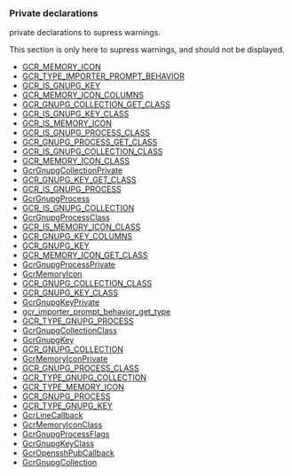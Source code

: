 ### Private declarations

private declarations to supress warnings.

 This section is only here to supress warnings, and should not be displayed.

* [GCR_MEMORY_ICON]()
* [GCR_TYPE_IMPORTER_PROMPT_BEHAVIOR]()
* [GCR_IS_GNUPG_KEY]()
* [GCR_MEMORY_ICON_COLUMNS]()
* [GCR_GNUPG_COLLECTION_GET_CLASS]()
* [GCR_IS_GNUPG_KEY_CLASS]()
* [GCR_IS_MEMORY_ICON]()
* [GCR_IS_GNUPG_PROCESS_CLASS]()
* [GCR_GNUPG_PROCESS_GET_CLASS]()
* [GCR_IS_GNUPG_COLLECTION_CLASS]()
* [GCR_MEMORY_ICON_CLASS]()
* [GcrGnupgCollectionPrivate]()
* [GCR_GNUPG_KEY_GET_CLASS]()
* [GCR_IS_GNUPG_PROCESS]()
* [GcrGnupgProcess]()
* [GCR_IS_GNUPG_COLLECTION]()
* [GcrGnupgProcessClass]()
* [GCR_IS_MEMORY_ICON_CLASS]()
* [GCR_GNUPG_KEY_COLUMNS]()
* [GCR_GNUPG_KEY]()
* [GCR_MEMORY_ICON_GET_CLASS]()
* [GcrGnupgProcessPrivate]()
* [GcrMemoryIcon]()
* [GCR_GNUPG_COLLECTION_CLASS]()
* [GCR_GNUPG_KEY_CLASS]()
* [GcrGnupgKeyPrivate]()
* [gcr_importer_prompt_behavior_get_type]()
* [GCR_TYPE_GNUPG_PROCESS]()
* [GcrGnupgCollectionClass]()
* [GcrGnupgKey]()
* [GCR_GNUPG_COLLECTION]()
* [GcrMemoryIconPrivate]()
* [GCR_GNUPG_PROCESS_CLASS]()
* [GCR_TYPE_GNUPG_COLLECTION]()
* [GCR_TYPE_MEMORY_ICON]()
* [GCR_GNUPG_PROCESS]()
* [GCR_TYPE_GNUPG_KEY]()
* [GcrLineCallback]()
* [GcrMemoryIconClass]()
* [GcrGnupgProcessFlags]()
* [GcrGnupgKeyClass]()
* [GcrOpensshPubCallback]()
* [GcrGnupgCollection]()
